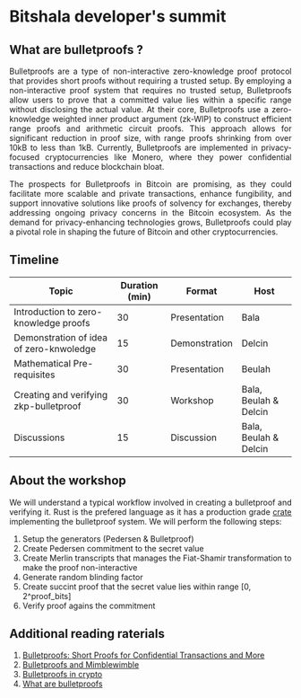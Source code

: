 # Bitshala developer's summit
## What are bulletproofs ?
<p align="justify"> Bulletproofs are a type of non-interactive zero-knowledge proof protocol that provides short proofs without requiring a trusted setup. By employing a non-interactive proof system that requires no trusted setup, Bulletproofs allow users to prove that a committed value lies within a specific range without disclosing the actual value. At their core, Bulletproofs use a zero-knowledge weighted inner product argument (zk-WIP) to construct efficient range proofs and arithmetic circuit proofs. This approach allows for significant reduction in proof size, with range proofs shrinking from over 10kB to less than 1kB. Currently, Bulletproofs are implemented in privacy-focused cryptocurrencies like Monero, where they power confidential transactions and reduce blockchain bloat.</p>
<p align="justify"> The prospects for Bulletproofs in Bitcoin are promising, as they could facilitate more scalable and private transactions, enhance fungibility, and support innovative solutions like proofs of solvency for exchanges, thereby addressing ongoing privacy concerns in the Bitcoin ecosystem. As the demand for privacy-enhancing technologies grows, Bulletproofs could play a pivotal role in shaping the future of Bitcoin and other cryptocurrencies. </p>

## Timeline
| Topic | Duration (min) | Format | Host |
|-------|----------------|--------|------|
|Introduction to zero-knowledge proofs| 30 | Presentation | Bala|
|Demonstration of idea of zero-knwoledge| 15 | Demonstration | Delcin |
|Mathematical Pre-requisites|30 | Presentation |Beulah|
|Creating and verifying zkp-bulletproof | 30 | Workshop | Bala, Beulah & Delcin |
|Discussions | 15 | Discussion | Bala, Beulah & Delcin |

## About the workshop
<p align="justify"> We will understand a typical workflow involved in creating a bulletproof and verifying it. Rust is the prefered language as it has a production grade <a href="https://docs.rs/bulletproofs/5.0.0/bulletproofs/index.html">crate</a> implementing the bulletproof system. We will perform the following steps:</p>

1. Setup the generators (Pedersen & Bulletproof)
2. Create Pedersen commitment to the secret value 
3. Create Merlin transcripts that manages the Fiat-Shamir transformation to make the proof non-interactive
4. Generate random blinding factor 
5. Create succint proof that the secret value lies within range [0, 2^proof_bits]
6. Verify proof agains the commitment 

## Additional reading raterials
1. <a href = "https://eprint.iacr.org/2017/1066.pdf">Bulletproofs: Short Proofs for Confidential Transactions and More</a>
2. <a href = "https://tlu.tarilabs.com/cryptography/bulletproofs-and-mimblewimble">Bulletproofs and Mimblewimble</a>
3. <a href = "https://blog.pantherprotocol.io/bulletproofs-in-crypto-an-introduction-to-a-non-interactive-zk-proof/"> Bulletproofs in crypto </a>
4. <a href = "https://academy.bit2me.com/en/que-son-las-bulletproofs/"> What are bulletproofs </a>


